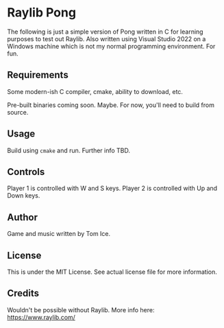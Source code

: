 # Raylib Pong

The following is just a simple version of Pong written in C for learning
purposes to test out Raylib. Also written using Visual Studio 2022 on a Windows
machine which is not my normal programming environment. For fun.

## Requirements

Some modern-ish C compiler, cmake, ability to download, etc.

Pre-built binaries coming soon. Maybe. For now, you'll need to build from source.

## Usage

Build using `cmake` and run. Further info TBD.

## Controls

Player 1 is controlled with W and S keys. Player 2 is controlled with Up and Down keys.

## Author

Game and music written by Tom Ice.

## License

This is under the MIT License. See actual license file for more information.

## Credits

Wouldn't be possible without Raylib. More info here: <https://www.raylib.com/>
